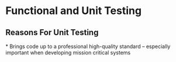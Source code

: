 <h1>Functional and Unit Testing</h1>
<h2>Reasons For Unit Testing</h2>
* Brings code up to a professional high-quality standard – especially important when developing mission critical systems

